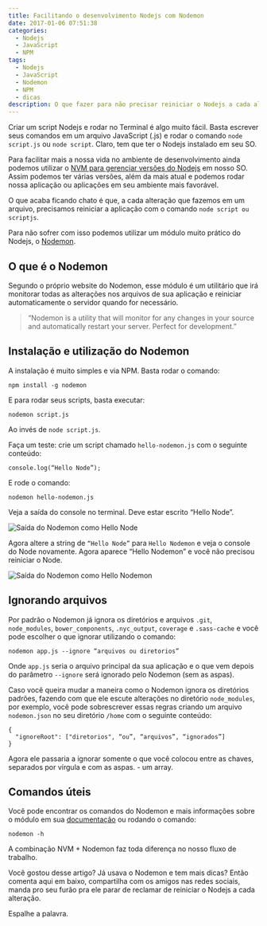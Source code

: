 ```yaml
---
title: Facilitando o desenvolvimento Nodejs com Nodemon
date: 2017-01-06 07:51:38
categories:
  - Nodejs
  - JavaScript
  - NPM
tags:
  - Nodejs
  - JavaScript
  - Nodemon
  - NPM
  - dicas
description: O que fazer para não precisar reiniciar o Nodejs a cada alteração nos arquivos. Escutando arquivos e diretórios com Nodemon. Facilitando o desenvolvimento Nodejs.
---
```

Criar um script Nodejs e rodar no Terminal é algo muito fácil. Basta escrever seus comandos em um arquivo JavaScript (.js) e rodar o comando `node script.js` ou `node script`. Claro, tem que ter o Nodejs instalado em seu SO.

Para facilitar mais a nossa vida no ambiente de desenvolvimento ainda podemos utilizar o [NVM para gerenciar versões do Nodejs](/posts/utilizando-versoes-antigas-do-nodejs/) em nosso SO. Assim podemos ter várias versões, além da mais atual e podemos rodar nossa aplicação ou aplicações em seu ambiente mais favorável.

O que acaba ficando chato é que, a cada alteração que fazemos em um arquivo, precisamos reiniciar a aplicação com o comando `node script ou scriptjs`.

Para não sofrer com isso podemos utilizar um módulo muito prático do Nodejs, o [Nodemon](https://nodemon.io/). <!-- more -->

## O que é o Nodemon

Segundo o próprio website do Nodemon, esse módulo é um utilitário que irá monitorar todas as alterações nos arquivos de sua aplicação e reiniciar automaticamente o servidor quando for necessário.

> “Nodemon is a utility that will monitor for any changes in your source and automatically restart your server. Perfect for development.”

## Instalação e utilização do Nodemon

A instalação é muito simples e via NPM. Basta rodar o comando:

```
npm install -g nodemon
```

E para rodar seus scripts, basta executar:

```
nodemon script.js
```

Ao invés de `node script.js`.

Faça um teste: crie um script chamado `hello-nodemon.js` com o seguinte conteúdo:

```
console.log(“Hello Node”);
```

E rode o comando:

```
nodemon hello-nodemon.js
```

Veja a saída do console no terminal. Deve estar escrito “Hello Node”.

![Saída do Nodemon como Hello Node](https://s23.postimg.org/3mo38xkij/hello_node_with_nodemon.png)

Agora altere a string de `“Hello Node”` para `Hello Nodemon` e veja o console do Node novamente. Agora aparece “Hello Nodemon” e você não precisou reiniciar o Node.

![Saída do Nodemon como Hello Nodemon](https://s23.postimg.org/u90jxwopn/hello_nodemon.png)

## Ignorando arquivos

Por padrão o Nodemon já ignora os diretórios e arquivos `.git`, `node_modules`, `bower_components`, `.nyc_output`, `coverage` e `.sass-cache` e você pode escolher o que ignorar utilizando o comando:

```
nodemon app.js --ignore “arquivos ou diretorios”
```

Onde `app.js` seria o arquivo principal da sua aplicação e o que vem depois do parâmetro `--ignore` será ignorado pelo Nodemon (sem as aspas).

Caso você queira mudar a maneira como o Nodemon ignora os diretórios padrões, fazendo com que ele escute alterações no diretório `node_modules`, por exemplo, você pode sobrescrever essas regras criando um arquivo `nodemon.json` no seu diretório `/home` com o seguinte conteúdo:

```
{
  "ignoreRoot": ["diretorios", “ou”, “arquivos”, “ignorados”]
}
```

Agora ele passaria a ignorar somente o que você colocou entre as chaves, separados por vírgula e com as aspas. - um array.

## Comandos úteis

Você pode encontrar os comandos do Nodemon e mais informações sobre o módulo em sua [documentação](https://github.com/remy/nodemon#nodemon) ou rodando o comando:

```
nodemon -h
```

A combinação NVM + Nodemon faz toda diferença no nosso fluxo de trabalho.

Você gostou desse artigo? Já usava o Nodemon e tem mais dicas? Então comenta aqui em baixo, compartilha com os amigos nas redes sociais, manda pro seu furão pra ele parar de reclamar de reiniciar o Nodejs a cada alteração.

Espalhe a palavra.
